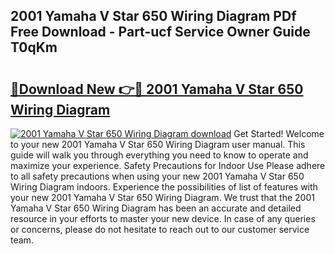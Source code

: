 ## 2001 Yamaha V Star 650 Wiring Diagram PDf Free Download - Part-ucf Service Owner Guide T0qKm

# <h2><a href="http://dfovk33.blite.top/?on=2001+Yamaha+V+Star+650+Wiring+Diagram">🔗Download New 👉🔴 2001 Yamaha V Star 650 Wiring Diagram</a></h2>

[![2001 Yamaha V Star 650 Wiring Diagram download](https://i.imgur.com/lujVjoI.png)](http://dfovk33.blite.top/?on=2001+Yamaha+V+Star+650+Wiring+Diagram)
Get Started! Welcome to your new 2001 Yamaha V Star 650 Wiring Diagram user manual. This guide will walk you through everything you need to know to operate and maximize your experience. Safety Precautions for Indoor Use Please adhere to all safety precautions when using your new 2001 Yamaha V Star 650 Wiring Diagram indoors. Experience the possibilities of list of features with your new 2001 Yamaha V Star 650 Wiring Diagram. We trust that the 2001 Yamaha V Star 650 Wiring Diagram has been an accurate and detailed resource in your efforts to master your new device. In case of any queries or concerns, please do not hesitate to reach out to our customer service team.
